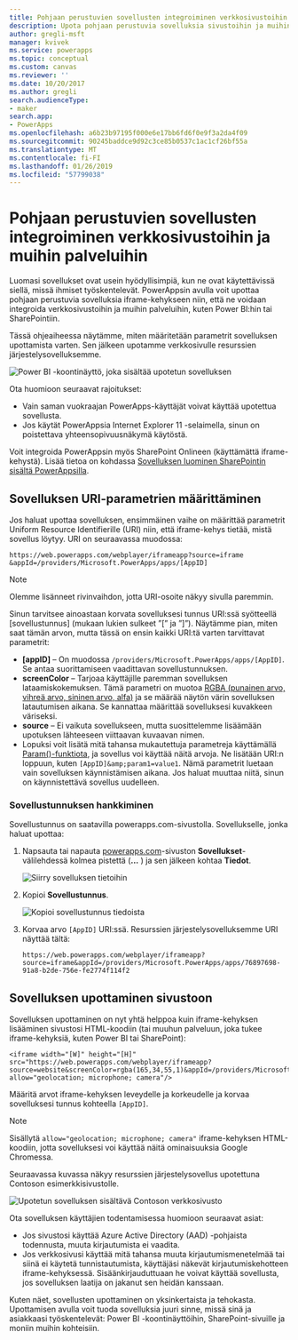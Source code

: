 ```yaml
---
title: Pohjaan perustuvien sovellusten integroiminen verkkosivustoihin ja muihin palveluihin | Microsoft Docs
description: Upota pohjaan perustuvia sovelluksia sivustoihin ja muihin palveluihin.
author: gregli-msft
manager: kvivek
ms.service: powerapps
ms.topic: conceptual
ms.custom: canvas
ms.reviewer: ''
ms.date: 10/20/2017
ms.author: gregli
search.audienceType:
- maker
search.app:
- PowerApps
ms.openlocfilehash: a6b23b97195f000e6e17bb6fd6f0e9f3a2da4f09
ms.sourcegitcommit: 90245baddce9d92c3ce85b0537c1ac1cf26bf55a
ms.translationtype: MT
ms.contentlocale: fi-FI
ms.lasthandoff: 01/26/2019
ms.locfileid: "57799038"
---
```

# <a name="integrate-canvas-apps-into-websites-and-other-services"></a>Pohjaan perustuvien sovellusten integroiminen verkkosivustoihin ja muihin palveluihin
Luomasi sovellukset ovat usein hyödyllisimpiä, kun ne ovat käytettävissä siellä, missä ihmiset työskentelevät. PowerAppsin avulla voit upottaa pohjaan perustuvia sovelluksia iframe-kehykseen niin, että ne voidaan integroida verkkosivustoihin ja muihin palveluihin, kuten Power BI:hin tai SharePointiin.

Tässä ohjeaiheessa näytämme, miten määritetään parametrit sovelluksen upottamista varten. Sen jälkeen upotamme verkkosivulle resurssien järjestelysovelluksemme.

![Power BI -koontinäyttö, joka sisältää upotetun sovelluksen](./media/embed-apps-dev/embed-dashboard.png)

Ota huomioon seuraavat rajoitukset:

* Vain saman vuokraajan PowerApps-käyttäjät voivat käyttää upotettua sovellusta.
* Jos käytät PowerAppsia Internet Explorer 11 -selaimella, sinun on poistettava yhteensopivuusnäkymä käytöstä.

Voit integroida PowerAppsin myös SharePoint Onlineen (käyttämättä iframe-kehystä). Lisää tietoa on kohdassa [Sovelluksen luominen SharePointin sisältä PowerAppsilla](app-from-sharepoint.md#generate-an-app-from-within-sharepoint-online).

## <a name="set-uri-parameters-for-your-app"></a>Sovelluksen URI-parametrien määrittäminen
Jos haluat upottaa sovelluksen, ensimmäinen vaihe on määrittää parametrit Uniform Resource Identifierille (URI) niin, että iframe-kehys tietää, mistä sovellus löytyy. URI on seuraavassa muodossa:

```
https://web.powerapps.com/webplayer/iframeapp?source=iframe
&appId=/providers/Microsoft.PowerApps/apps/[AppID]
```

> [!NOTE]
> Olemme lisänneet rivinvaihdon, jotta URI-osoite näkyy sivulla paremmin.

Sinun tarvitsee ainoastaan korvata sovelluksesi tunnus URI:ssä syötteellä [sovellustunnus] (mukaan lukien sulkeet ”[” ja ”]”). Näytämme pian, miten saat tämän arvon, mutta tässä on ensin kaikki URI:tä varten tarvittavat parametrit:

* **[appID]** – On muodossa `/providers/Microsoft.PowerApps/apps/[AppID]`. Se antaa suorittamiseen vaadittavan sovellustunnuksen.
* **screenColor** – Tarjoaa käyttäjille paremman sovelluksen lataamiskokemuksen. Tämä parametri on muotoa [RGBA (punainen arvo, vihreä arvo, sininen arvo, alfa)](../canvas-apps/functions/function-colors.md) ja se määrää näytön värin sovelluksen latautumisen aikana. Se kannattaa määrittää sovelluksesi kuvakkeen väriseksi.
* **source** – Ei vaikuta sovellukseen, mutta suosittelemme lisäämään upotuksen lähteeseen viittaavan kuvaavan nimen.
* Lopuksi voit lisätä mitä tahansa mukautettuja parametreja käyttämällä [Param()-funktiota](../canvas-apps/functions/function-param.md), ja sovellus voi käyttää näitä arvoja. Ne lisätään URI:n loppuun, kuten `[AppID]&amp;param1=value1`. Nämä parametrit luetaan vain sovelluksen käynnistämisen aikana. Jos haluat muuttaa niitä, sinun on käynnistettävä sovellus uudelleen.

### <a name="get-the-app-id"></a>Sovellustunnuksen hankkiminen
Sovellustunnus on saatavilla powerapps.com-sivustolla. Sovellukselle, jonka haluat upottaa:

1. Napsauta tai napauta [powerapps.com](https://powerapps.microsoft.com)-sivuston **Sovellukset**-välilehdessä kolmea pistettä (**...** ) ja sen jälkeen kohtaa **Tiedot**.
   
    ![Siirry sovelluksen tietoihin](./media/embed-apps-dev/details.png)
2. Kopioi **Sovellustunnus**.
   
    ![Kopioi sovellustunnus tiedoista](./media/embed-apps-dev/app-id.png)
3. Korvaa arvo `[AppID]` URI:ssä. Resurssien järjestelysovelluksemme URI näyttää tältä:
   
    ```
    https://web.powerapps.com/webplayer/iframeapp?source=iframe&appId=/providers/Microsoft.PowerApps/apps/76897698-91a8-b2de-756e-fe2774f114f2
    ```

## <a name="embed-your-app-in-a-website"></a>Sovelluksen upottaminen sivustoon
Sovelluksen upottaminen on nyt yhtä helppoa kuin iframe-kehyksen lisääminen sivustosi HTML-koodiin (tai muuhun palveluun, joka tukee iframe-kehyksiä, kuten Power BI tai SharePoint):

```
<iframe width="[W]" height="[H]" src="https://web.powerapps.com/webplayer/iframeapp?source=website&screenColor=rgba(165,34,55,1)&appId=/providers/Microsoft.PowerApps/apps/[AppID]" allow="geolocation; microphone; camera"/>
```

Määritä arvot iframe-kehyksen leveydelle ja korkeudelle ja korvaa sovelluksesi tunnus kohteella `[AppID]`.

> [!NOTE]
> Sisällytä `allow="geolocation; microphone; camera"` iframe-kehyksen HTML-koodiin, jotta sovelluksesi voi käyttää näitä ominaisuuksia Google Chromessa.

Seuraavassa kuvassa näkyy resurssien järjestelysovellus upotettuna Contoson esimerkkisivustolle.

![Upotetun sovelluksen sisältävä Contoson verkkosivusto](./media/embed-apps-dev/contoso-website.png)

Ota sovelluksen käyttäjien todentamisessa huomioon seuraavat asiat:

* Jos sivustosi käyttää Azure Active Directory (AAD) -pohjaista todennusta, muuta kirjautumista ei vaadita.
* Jos verkkosivusi käyttää mitä tahansa muuta kirjautumismenetelmää tai siinä ei käytetä tunnistautumista, käyttäjäsi näkevät kirjautumiskehotteen iframe-kehyksessä. Sisäänkirjauduttuaan he voivat käyttää sovellusta, jos sovelluksen laatija on jakanut sen heidän kanssaan.

Kuten näet, sovellusten upottaminen on yksinkertaista ja tehokasta. Upottamisen avulla voit tuoda sovelluksia juuri sinne, missä sinä ja asiakkaasi työskentelevät: Power BI -koontinäyttöihin, SharePoint-sivuille ja moniin muihin kohteisiin.

